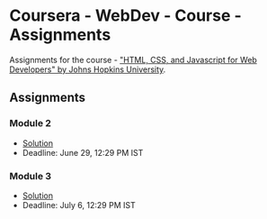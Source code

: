 # Coursera - WebDev - Course - Assignments

Assignments for the course - 
["HTML, CSS, and Javascript for Web Developers" by Johns Hopkins University](https://www.coursera.org/learn/html-css-javascript-for-web-developers).

## Assignments

### Module 2
* [Solution](https://kprakhar27.github.io/Coursera-WebDev-Course-Assignment/module2-solution/)
* Deadline: June 29, 12:29 PM IST

### Module 3
* [Solution](https://kprakhar27.github.io/Coursera-WebDev-Course-Assignment/module3-solution/)
* Deadline: July 6, 12:29 PM IST
